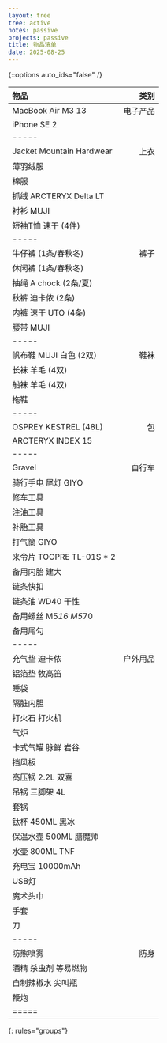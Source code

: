 ```yaml
---
layout: tree
tree: active
notes: passive
projects: passive
title: 物品清单
date: 2025-08-25
---
```



{::options auto_ids="false" /}


| 物品                                 | 类别       |
|:-------------------------------------|-----------:|
| MacBook Air M3 13                    | 电子产品   |
| iPhone SE 2                          |            |
|-----
| Jacket Mountain Hardwear             | 上衣       |
| 薄羽绒服                             |            |
| 棉服                                 |            |
| 抓绒 ARCTERYX Delta LT               |            |
| 衬衫 MUJI                            |            |
| 短袖T恤 速干 (4件)                   |            |
|-----
| 牛仔裤 (1条/春秋冬)                  | 裤子       |
| 休闲裤 (1条/春秋冬)                  |            |
| 抽绳 A chock (2条/夏)                |            |
| 秋裤 迪卡侬 (2条)                    |            |
| 内裤 速干 UTO (4条)                  |            |
| 腰带 MUJI                            |            |
|-----
| 帆布鞋 MUJI 白色 (2双)               | 鞋袜       |
| 长袜 羊毛 (4双)                      |            |
| 船袜 羊毛 (4双)                      |            |
| 拖鞋                                 |            |
|-----
| OSPREY KESTREL (48L)                 | 包         |
| ARCTERYX INDEX 15                    |            |
|-----
| Gravel                               | 自行车     |
| 骑行手电 尾灯 GIYO                   |            |
| 修车工具                             |            |
| 注油工具                             |            |
| 补胎工具                             |            |
| 打气筒 GIYO                          |            |
| 来令片 TOOPRE TL-01S * 2             |            |
| 备用内胎 建大                        |            |
| 链条快扣                             |            |
| 链条油 WD40 干性                     |            |
| 备用螺丝 M5*16 M5*70                 |            |
| 备用尾勾                             |            |
|-----
| 充气垫 迪卡侬                        | 户外用品   |
| 铝箔垫 牧高笛                        |            |
| 睡袋                                 |            |
| 隔脏内胆                             |            |
| 打火石 打火机                        |            |
| 气炉                                 |            |
| 卡式气罐 脉鲜 岩谷                   |            |
| 挡风板                               |            |
| 高压锅 2.2L 双喜                     |            |
| 吊锅 三脚架 4L                       |            |
| 套锅                                 |            |
| 钛杯 450ML 黑冰                      |            |
| 保温水壶 500ML 膳魔师                |            |
| 水壶 800ML TNF                       |            |
| 充电宝 10000mAh                      |            |
| USB灯                                |            |
| 魔术头巾                             |            |
| 手套                                 |            |
| 刀                                   |            |
|-----
| 防熊喷雾                             | 防身       |
| 酒精 杀虫剂 等易燃物                 |            |
| 自制辣椒水 尖叫瓶                    |            |
| 鞭炮                                 |            |
|=====
{: rules="groups"}

